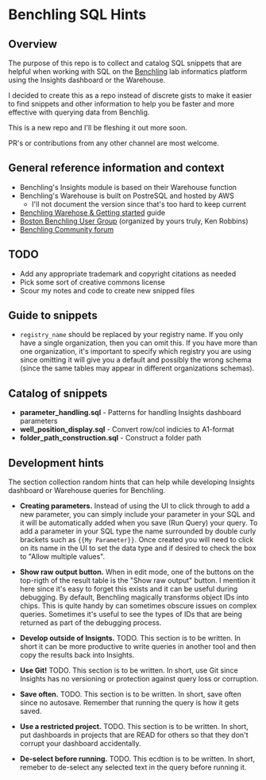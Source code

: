 # Benchling SQL Hints

## Overview
The purpose of this repo is to collect and catalog SQL snippets
that are helpful when working with SQL on the
[Benchling](www.benchling.com) lab informatics platform
using the Insights dashboard or the Warehouse.

I decided to create this as a repo instead of discrete gists to make it
easier to find snippets and other information to help you be faster
and more effective with querying data from Benchlig.

This is a new repo and I'll be fleshing it out more soon.

PR's or contributions from any other channel are most welcome.

## General reference information and context
- Benchling's Insights module is based on their Warehouse function
- Benchling's Warehouse is built on PostreSQL and hosted by AWS
  - I'll not document the version since that's too hard to keep current
- [Benchling Warehose & Getting started](https://docs.benchling.com/docs/getting-started) guide
- [Boston Benchling User Group](https://www.meetup.com/benchling-user-group-boston/)
  (organized by yours truly, Ken Robbins)
- [Benchling Community forum](https://community.benchling.com/)

## TODO
- Add any appropriate trademark and copyright citations as needed
- Pick some sort of creative commons license
- Scour my notes and code to create new snipped files

## Guide to snippets
- `registry_name` should be replaced by your registry name. 
  If you only have a single organization, then you can omit this.
  If you have more than one organization, it's important to specify
  which registry you are using since omitting it will give you a default and
  possibly the wrong schema (since the same tables may appear in different
  organizations schemas).
  
## Catalog of snippets
- **parameter_handling.sql** - Patterns for handling Insights dashboard parameters
- **well_position_display.sql** - Convert row/col indicies to A1-format
- **folder_path_construction.sql** - Construct a folder path


## Development hints
The section collection random hints that can help while developing Insights
dashboard or Warehouse queries for Benchling.

- **Creating parameters.** Instead of using the UI to click through to add a new parameter,
  you can simply include your parameter in your SQL and it will be automatically added
  when you save (Run Query) your query. To add a parameter in your SQL type the name
  surrounded by double curly brackets such as `{{My Parameter}}`. Once created you
  will need to click on its name in the UI to set the data type and if desired to check
  the box to "Allow multiple values".

- **Show raw output button.** When in edit mode, one of the buttons on the top-rigth of the result
  table is the "Show raw output" button. I mention it here since it's easy to forget this exists
  and it can be useful during debugging. By default, Benchling magically transforms object IDs
  into chips. This is quite handy by can sometimes obscure issues on complex queries. Sometimes
  it's useful to see the types of IDs that are being returned as part of the debugging process.

- **Develop outside of Insignts.** TODO. This section is to be written. In short it can be
  more productive to write queries in another tool and then copy the results back into Insights.

- **Use Git!** TODO. This section is to be written. In short, use Git since Insights has no
  versioning or protection against query loss or corruption.

- **Save often.** TODO. This section is to be written. In short, save often since no autosave.
  Remember that running the query is how it gets saved.

- **Use a restricted project.** TODO. This section is to be written. In short, put dashboards
  in projects that are READ for others so that they don't corrupt your dashboard accidentally.

- **De-select before running.** TODO. This ecdtion is to be written. In short, remeber to de-select
  any selected text in the query before running it.